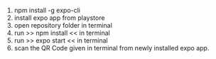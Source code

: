 1. npm install -g expo-cli
2. install expo app from playstore
3. open repository folder in terminal
4. run >> npm install << in terminal
5. run >> expo start << in terminal
6. scan the QR Code given in terminal from newly installed expo app.
